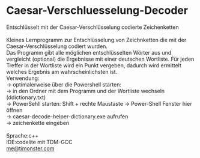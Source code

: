 # Caesar-Verschluesselung-Decoder
Entschlüsselt mit der Caesar-Verschlüsselung codierte Zeichenketten<br>
<br>
Kleines Lernprogramm zur Entschlüsselung von Zeichnketten die mit der Caesar-Verschlüsselung codiert wurden.<br>
Das Programm gibt alle möglichen entschlüsselten Wörter aus und vergleicht (optional) die Ergebnisse mit einer deutschen Wortliste. 
Für jeden Treffer in der Wortliste wird ein Punkt vergeben, dadurch wird ermittelt welches Ergebnis am wahrscheinlichsten ist.
<br>
Verwendung:<br>
-> optimalerweise über die Powershell starten:<br>
-> in den Ordner mit dem Programm und der Wortliste wechseln (ddictionary.txt)<br>
-> PowerSehll starten: Shift + rechte Maustaste -> Power-Shell Fenster hier öffnen<br>
-> caesar-decode-helper-dictionary.exe aufrufen<br>
-> zeichenkette eingeben<br>
<br>
Sprache:c++<br>
IDE:codelite mit TDM-GCC<br>
me@timonster.com
